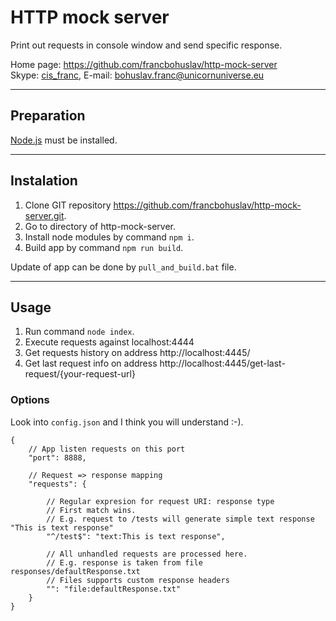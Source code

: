 # HTTP mock server

Print out requests in console window and send specific response.

Home page: <https://github.com/francbohuslav/http-mock-server>  
Skype: [cis_franc](skype:cis_franc), E-mail: [bohuslav.franc@unicornuniverse.eu](bohuslav.franc@unicornuniverse.eu)

---

## Preparation

[Node.js](https://nodejs.org/) must be installed.

---

## Instalation

1. Clone GIT repository https://github.com/francbohuslav/http-mock-server.git.
2. Go to directory of http-mock-server.
3. Install node modules by command `npm i`.
4. Build app by command `npm run build`.

Update of app can be done by `pull_and_build.bat` file.

---

## Usage

1. Run command `node index`.
2. Execute requests against localhost:4444 
3. Get requests history on address http://localhost:4445/
4. Get last request info on address http://localhost:4445/get-last-request/{your-request-url}


### Options

Look into `config.json` and I think you will understand :-).

```jsonc
{
    // App listen requests on this port
    "port": 8888,

    // Request => response mapping
    "requests": {

        // Regular expresion for request URI: response type
        // First match wins.
        // E.g. request to /tests will generate simple text response "This is text response"
        "^/test$": "text:This is text response",

        // All unhandled requests are processed here. 
        // E.g. response is taken from file responses/defaultResponse.txt
        // Files supports custom response headers
        "": "file:defaultResponse.txt"
    }
}
```